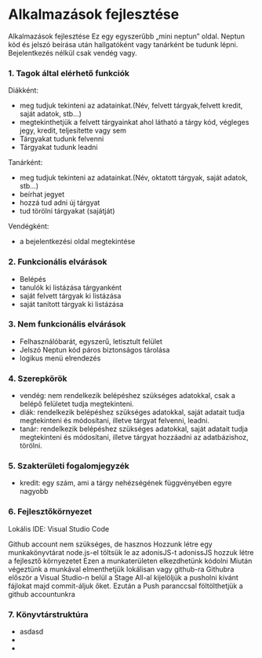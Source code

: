 # Alkalmazások fejlesztése

Alkalmazások fejlesztése
Ez egy egyszerűbb „mini neptun” oldal.
Neptun kód és jelszó beírása után hallgatóként vagy tanárként be tudunk lépni. Bejelentkezés nélkül csak vendég vagy.



<h3>1. Tagok által elérhető funkciók</h3>

<p>Diákként:</p>
<ul>
   <li>meg tudjuk tekinteni az adatainkat.(Név, felvett tárgyak,felvett kredit, saját adatok, stb…)</li>
   <li>megtekinthetjük a felvett tárgyainkat ahol látható a tárgy kód, végleges jegy, kredit, teljesítette vagy sem</li>
   <li>Tárgyakat tudunk felvenni</li>
  <li>Tárgyakat tudunk leadni</li>
</ul>

      
<p>Tanárként:</p>    
<ul>
   <li> meg tudjuk tekinteni az adatainkat.(Név, oktatott tárgyak, saját adatok, stb…)</li>
   <li>beírhat jegyet</li>
   <li> hozzá tud adni új tárgyat</li>
  <li>tud törölni tárgyakat (sajátját)</li>
</ul>
      
<p>Vendégként:</p>         
<ul>
   <li>a bejelentkezési oldal megtekintése</li>
</ul>

<h3>2.  Funkcionális elvárások</h3>

<ul>
   <li>Belépés</li>
   <li>tanulók ki listázása tárgyanként</li>
   <li>saját felvett tárgyak ki listázása</li>
  <li>saját tanított tárgyak ki listázása</li>
</ul>
              
<h3>3. Nem funkcionális elvárások</h3>       
<ul>
   <li>Felhasználóbarát, egyszerű, letisztult felület</li>
   <li>Jelszó Neptun kód páros biztonságos tárolása</li>
   <li>logikus menü elrendezés</li>
</ul>

<h3>4. Szerepkörök</h3>
<ul>
   <li>vendég: nem rendelkezik belépéshez szükséges adatokkal, csak a belépő felületet tudja megtekinteni.</li>
   <li>diák: rendelkezik belépéshez szükséges adatokkal, saját adatait tudja megtekinteni és módosítani, illetve tárgyat felvenni, leadni.</li>
   <li>tanár: rendelkezik belépéshez szükséges adatokkal, saját adatait tudja megtekinteni és módosítani, illetve tárgyat hozzáadni az adatbázishoz, törölni.</li>
</ul>


<h3>5. Szakterületi fogalomjegyzék</h3>
<ul>
   <li>kredit: egy szám, ami a tárgy nehézségének függvényében egyre nagyobb</li>
</ul>


<h3>6. Fejlesztőkörnyezet</h3>
Lokális IDE: Visual Studio Code

Github account nem szükséges, de hasznos
Hozzunk létre egy munkakönyvtárat
node.js-el töltsük le az adonisJS-t
adonissJS hozzuk létre a fejlesztő környezetet
Ezen a munkaterületen elkezdhetünk kódolni
Miután végeztünk a munkával elmenthetjük lokálisan vagy github-ra
Githubra először a Visual Studio-n belül a Stage All-al kijelöljük a pusholni kívánt fájlokat majd commit-áljuk őket. Ezután a Push paranccsal föltölthetjük a github accountunkra

<h3>7. Könyvtárstruktúra</h3>


<ul>
   <li>asdasd</li>
   <li></li>
   <li></li>
</ul>














